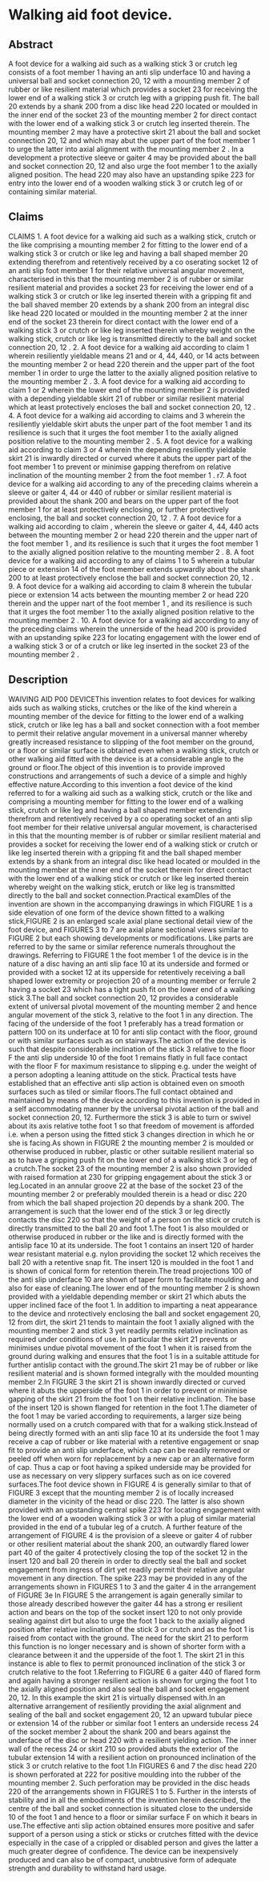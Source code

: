 # Walking aid foot device.

## Abstract
A foot device for a walking aid such as a walking stick 3 or crutch leg consists of a foot member 1 having an anti slip underface 10 and having a universal ball and socket connection 20, 12 with a mounting member 2 of rubber or like resilient material which provides a socket 23 for receiving the lower end of a walking stick 3 or crutch leg with a gripping push fit. The ball 20 extends by a shank 200 from a disc like head 220 located or moulded in the inner end of the socket 23 of the mounting member 2 for direct contact with the lower end of a walking stick 3 or crutch leg inserted therein. The mounting member 2 may have a protective skirt 21 about the ball and socket connection 20, 12 and which may abut the upper part of the foot member 1 to urge the latter into axial alignment with the mounting member 2 . In a development a protective sleeve or gaiter 4 may be provided about the ball and socket connection 20, 12 and also urge the foot member 1 to the axially aligned position. The head 220 may also have an upstanding spike 223 for entry into the lower end of a wooden walking stick 3 or crutch leg of or containing similar material.

## Claims
CLAIMS 1. A foot device for a walking aid such as a walking stick, crutch or the like comprising a mounting member 2 for fitting to the lower end of a walking stick 3 or crutch or like leg and having a ball shaped member 20 extending therefrom and retentively received by a co oserating socket 12 of an anti slip foot member 1 for their relative universal angular movement, characterised in this that the mounting member 2 is of rubber or similar resilient material and provides a socket 23 for receiving the lower end of a walking stick 3 or crutch or like leg inserted therein with a gripping fit and the ball shaved member 20 extends by a shank 200 from an integral disc like head 220 located or moulded in the mounting member 2 at the inner end of the socket 23 therein for direct contact with the lower end of a walking stick 3 or crutch or like leg inserted therein whereby weight on the walking stick, crutch or like leg is transmitted directly to the ball and socket connection 20, 12 . 2. A foot device for a walking aid according to claim 1 wherein resiliently yieldable means 21 and or 4, 44, 440, or 14 acts between the mounting member 2 or head 220 therein and the upper part of the foot member 1 in order to urge the latter to the axially aligned position relative to the mounting member 2 . 3. A foot device for a walking aid according to claim 1 or 2 wherein the lower end of the mounting member 2 is provided with a depending yieldable skirt 21 of rubber or similar resilient material which at least protectively encloses the ball and socket connection 20, 12 . 4. A foot device for a walking aid according to claims and 3 wherein the resiliently yieldable skirt abuts the unper part of the foot member 1 and its resilience is such that it urges the foot member 1 to the axially aligned position relative to the mounting member 2 . 5. A foot device for a walking aid according to claim 3 or 4 wherein the depending resiliently yieldable skirt 21 is inwardly directed or curved where it abuts the upper part of the foot member 1 to prevent or minimise gapping therefrom on relative inclination of the mounting member 2 from the foot member 1 . r7. A foot device for a walking aid according to any of the preceding claims wherein a sleeve or gaiter 4, 44 or 440 of rubber or similar resilient material is provided about the shank 200 and bears on the upper part of the foot member 1 for at least protectively enclosing, or further protectively enclosing, the ball and socket connection 20, 12 . 7. A foot device for a walking aid according to claim , wherein the sleeve or gaiter 4, 44, 440 acts between the mounting member 2 or head 220 therein and the upper nart of the foot member 1 , and its resilience is such that it urges the foot member 1 to the axially aligned position relative to the mounting member 2 . 8. A foot device for a walking aid according to any of claims 1 to 5 wherein a tubular piece or extension 14 of the foot member extends upwardly about the shank 200 to at least protectively enclose the ball and socket connection 20, 12 . 9. A foot device for a walking aid according to claim 8 wherein the tubular piece or extension 14 acts between the mounting member 2 or head 220 therein and the upper nart of the foot member 1 , and its resilience is such that it urges the foot member 1 to the axially aligned position relative to the mounting member 2 . 10. A foot device for a walking aid according to any of the preceding claims wherein the unnerside of the head 200 is provided with an upstanding spike 223 for locating engagement with the lower end of a walking stick 3 or of a crutch or like leg inserted in the socket 23 of the mounting member 2 .

## Description
WAIVING AID P00 DEVICEThis invention relates to foot devices for walking aids such as walking sticks, crutches or the like of the kind wherein a mounting member of the device for fitting to the lower end of a walking stick, crutch or like leg has a ball and socket connection with a foot member to permit their relative angular movement in a universal manner whereby greatly increased resistance to slipping of the foot member on the ground, or a floor or similar surface is obtained even when a walking stick, crutch or other walking aid fitted with the device is at a considerable angle to the ground or floor.The object of this invention is to provide improved constructions and arrangements of such a device of a simple and highly effective nature.According to this invention a foot device of the kind referred to for a walking aid such as a walking stick, crutch or the like and comprising a mounting member for fitting to the lower end of a walking stick, crutch or like leg and having a ball shaped member extending therefrom and retentively received by a co operating socket of an anti slip foot member for their relative universal angular movement, is characterised in this that the mounting member is of rubber or similar resilient material and provides a socket for receiving the lower end of a walking stick or crutch or like leg inserted therein with a gripping fit and the ball shaped member extends by a shank from an integral disc like head located or moulded in the mounting member at the inner end of the socket therein for direct contact with the lower end of a walking stick or crutch or like leg inserted therein whereby weight on the walking stick, erutch or like leg is transmitted directly to the ball and socket connection.Practical examDles of the invention are shown in the accompanying drawings in which FIGURE 1 is a side elevation of one form of the device shown fitted to a walking stick,FIGURE 2 is an enlarged scale axial plane sectional detail view of the foot device, and FIGURES 3 to 7 are axial plane sectional views similar to FIGURE 2 but each showing developments or modifications. Like parts are referred to by the same or similar reference numerals throughout the drawings. Referring to FIGURE 1 the foot member 1 of the device is in the nature of a disc having an anti slip face 10 at its underside and formed or provided with a socket 12 at its upperside for retentively receiving a ball shaped lower extremity or projection 20 of a mounting member or ferrule 2 having a socket 23 which has a tight push fit on the lower end of a walking stick 3.The ball and socket connection 20, 12 provides a considerable extent of universal pivotal movement of the mounting member 2 and hence angular movement of the stick 3, relative to the foot 1 in any direction. The facing of the underside of the foot 1 preferably has a tread formation or pattern 100 on its underface at 10 for anti slip contact with the floor, ground or with similar surfaces such as on stairways.The action of the device is such that despite considerable inclination of the stick 3 relative to the floor F the anti slip underside 10 of the foot 1 remains flatly in full face contact with the floor F for maximum resistance to slipping e.g. under the weight of a person adopting a leaning attitude on the stick. Practical tests have established that an effective anti slip action is obtained even on smooth surfaces such as tiled or similar floors.The full contact obtained and maintained by means of the device according to this invention is provided in a self accommodating manner by the universal pivotal action of the ball and socket connection 20, 12. Furthermore the stick 3 is able to turn or swivel about its axis relative tothe foot 1 so that freedom of movement is afforded i.e. when a person using the fitted stick 3 changes direction in which he or she is facing.As shown in FIGURE 2 the mounting member 2 is moulded or otherwise produced in rubber, plastic or other suitable resilient material so as to have a gripping push fit on the lower end of a walking stick 3 or leg of a crutch.The socket 23 of the mounting member 2 is also shown provided with raised formation at 230 for gripping engagement about the stick 3 or leg.Located in an annular groove 22 at the base of the socket 23 of the mounting member 2 or preferably moulded therein is a head or disc 220 from which the ball shaped projection 20 depends by a shank 200. The arrangement is such that the lower end of the stick 3 or leg directly contacts the disc 220 so that the weight of a person on the stick or crutch is directly transmitted to the ball 20 and foot 1.The foot 1 is also moulded or otherwise produced in rubber or the like and is directly formed with the antislip face 10 at its underside. The foot 1 contains an insert 120 of harder wear resistant material e.g. nylon providing the socket 12 which receives the ball 20 with a retentive snap fit. The insert 120 is moulded in the foot 1 and is shown of conical form for retention therein.The tread projections 100 of the anti slip underface 10 are shown of taper form to facilitate moulding and also for ease of cleaning.The lower end of the mounting member 2 is shown provided with a yieldable depending member or skirt 21 which abuts the upper inclined face of the foot 1. In addition to imparting a neat appearance to the device and nrotectively enclosing the ball and socket engagement 20, 12 from dirt, the skirt 21 tends to maintain the foot 1 axially aligned with the mounting member 2 and stick 3 yet readily permits relative inclination as required under conditions of use. In particular the skirt 21 prevents or minimises undue pivotal movement of the foot 1 when it is raised from the ground during walking and ensures that the foot 1 is in a suitable attitude for further antislip contact with the ground.The skirt 21 may be of rubber or like resilient material and is shown formed integrally with the moulded mounting member 2.In FIGURE 3 the skirt 21 is shown inwardly directed or curved where it abuts the upperside of the foot 1 in order to prevent or minimise gapping of the skirt 21 from the foot 1 on their relative inclination. The base of the insert 120 is shown flanged for retention in the foot 1.The diameter of the foot 1 may be varied according to requirements, a larger size being normally used on a crutch compared with that for a walking stick.Instead of being directly formed with an anti slip face 10 at its underside the foot 1 may receive a cap of rubber or like material with a retentive engagement or snap fit to provide an anti slip underface, which cap can be readily removed or peeled off when worn for replacement by a new cap or an alternative form of cap. Thus a cap or foot having a spiked underside may be provided for use as necessary on very slippery surfaces such as on ice covered surfaces.The foot device shown in FIGURE 4 is generally similar to that of FIGURE 3 except that the mounting member 2 is of locally increased diameter in the vicinity of the head or disc 220. The latter is also shown provided with an upstanding central spike 223 for locating engagement with the lower end of a wooden walking stick 3 or with a plug of similar material provided in the end of a tubular leg of a crutch. A further feature of the arrangement of FIGURE 4 is the provision of a sleeve or gaiter 4 of rubber or other resilient material about the shank 200, an outwardly flared lower part 40 of the gaiter 4 protectively closing the top of the socket 12 in the insert 120 and ball 20 therein in order to directly seal the ball and socket engagement from ingress of dirt yet readily permit their relative angular movement in any direction. The spike 223 may be provided in any of the arrangements shown in FIGURES 1 to 3 and the gaiter 4 in the arrangement of FIGURE 3e In FIGURE 5 the arrangement is again generally similar to those already described however the gaiter 44 has a strong er resilient action and bears on the top of the socket insert 120 to not only provide sealing against dirt but also to urge the foot 1 back to the axially aligned position after relative inclination of the stick 3 or crutch and as the foot 1 is raised from contact with the ground. The need for the skirt 21 to perform this function is no longer necessary and is shown of shorter form with a clearance between it and the upperside of the foot 1. The skirt 21 in this instance is able to flex to permit pronounced inclination of the stick 3 or crutch relative to the foot 1.Referring to FIGURE 6 a gaiter 440 of flared form and again having a stronger resilient action is shown for urging the foot 1 to the axially aligned position and also seal the ball and socket engagement 20, 12. In this example the skirt 21 is virtually dispensed with.In an alternative arrangement of resiliently providing the axial alignment and sealing of the ball and socket engagement 20, 12 an upward tubular piece or extension 14 of the rubber or similar foot 1 enters an underside recess 24 of the socket member 2 about the shank 200 and bears against the underface of the disc or head 220 with a resilient yielding action. The inner wall of the recess 24 or skirt 210 so provided abuts the exterior of the tubular extension 14 with a resilient action on pronounced inclination of the stick 3 or crutch relative to the foot 1.In FIGURES 6 and 7 the disc head 220 is shown perforated at 222 for positive moulding into the rubber of the mounting member 2. Such perforation may be provided in the disc heads 220 of the arrangements shown in FIGURES 1 to 5. Further in the intersts of stability and in all the embodiments of the invention herein described, the centre of the ball and socket connection is situated close to the underside 10 of the foot 1 and hence to a floor or similar surface F on which it bears in use.The effective anti slip action obtained ensures more positive and safer support of a person using a stick or sticks or crutches fitted with the device especially in the case of a crippled or disabled person and gives the latter a much greater degree of confidence. The device can be inexpensively produced and can also be of compact, unobtrusive form of adequate strength and durability to withstand hard usage.